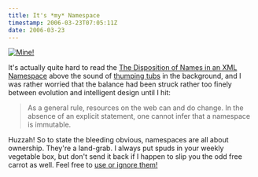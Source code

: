 ```yaml
---
title: It's *my* Namespace
timestamp: 2006-03-23T07:05:11Z
date: 2006-03-23
---
```


<a href="http://www.heyhowdeyhey.com/mine/"><img src="http://blog.whatfettle.com/images/Picture%201-4.png" alt="Mine!" longdesc="Seagulls from Finding Nemo" /></a>
<p>It's actually quite hard to read the <a href="http://www.w3.org/2001/tag/2006/02/namespaceState/TR/2006/WD-namespaceState-20060223/">The Disposition of Names in an XML Namespace</a> above the sound of <a href="http://www.w3.org/2006/03/01-Boyer-Lightning/SignaturesAndNamespaces_Boyer.html">thumping tubs</a> in the background, and I was rather worried that the balance had been struck rather too finely between evolution and intelligent design until I hit:</p> <blockquote>As a general rule, resources on the web can and do change. In the absence of an explicit statement, one cannot infer that a namespace is immutable.</blockquote><p>Huzzah! So to state the bleeding obvious, namespaces are all about ownership. They're a land-grab. I always put spuds in your weekly vegetable box, but don't send it back if I happen to slip you the odd free carrot as well. Feel free to <a href="http://www.pacificspirit.com/blog/2006/03/17/how_much_do_i_ignore_thee_discard_or_retain">use or ignore them!</a></p>
